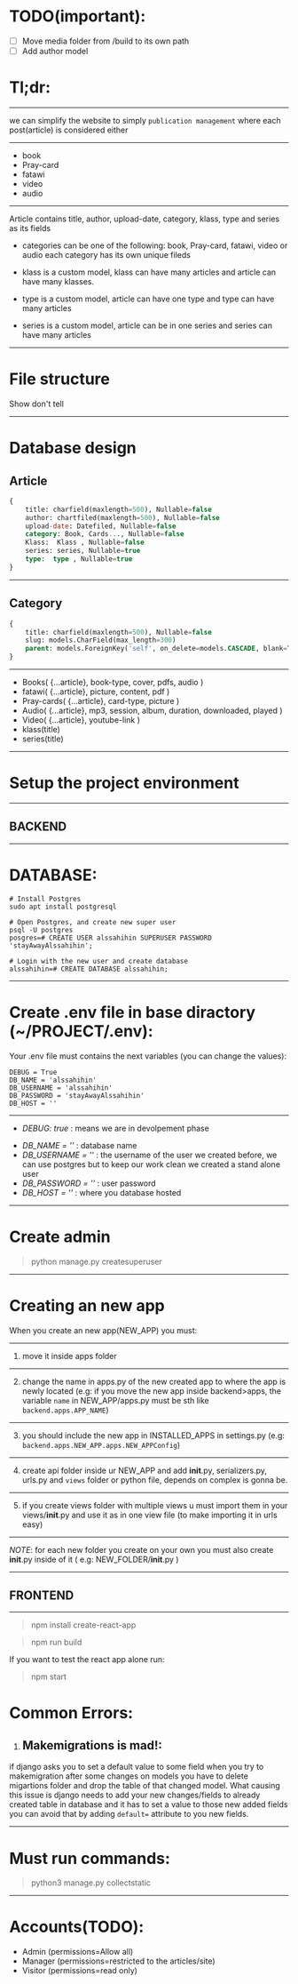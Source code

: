 # TODO(important):
- [ ] Move media folder from /build to its own path 
- [ ] Add author model

# Tl;dr:

---

we can simplify the website to simply `publication management` where each post(article) is considered either

---

- book 
- Pray-card 
- fatawi  
- video 
- audio

---

Article contains title, author, upload-date, category, klass, type and series as its fields

* categories can be one of the following: book, Pray-card, fatawi, video or audio each category has 
its own unique fileds

* klass is a custom model, klass can have many articles and article can have many klasses.

* type is a custom model, article can have one type and type can have many articles

* series is a custom model, article can be in one series and series can have many articles

---

# File structure

Show don't tell

---

# Database design
## Article
```sql
{
    title: charfield(maxlength=500), Nullable=false
    author: chartfiled(maxlength=500), Nullable=false
    upload-date: Datefiled, Nullable=false
    category: Book, Cards..., Nullable=false
    Klass:  Klass , Nullable=false
    series: series, Nullable=true
    type:  type , Nullable=true
}
```
---

## Category
```sql
{
    title: charfield(maxlength=500), Nullable=false
    slug: models.CharField(max_length=300)
    parent: models.ForeignKey('self', on_delete=models.CASCADE, blank=True, null=True, related_name="children")
}
```

---

- Books( {...article}, book-type, cover, pdfs, audio )
- fatawi( {...article}, picture, content, pdf )
- Pray-cards( {...article}, card-type, picture )
- Audio( {...article}, mp3, session, album, duration, downloaded, played )
- Video( {...article}, youtube-link )
- klass(title)
- series(title)

---

# Setup the project environment 

---

## BACKEND

---

# DATABASE: 

```
# Install Postgres
sudo apt install postgresql

# Open Postgres, and create new super user
psql -U postgres
posgres=# CREATE USER alssahihin SUPERUSER PASSWORD 'stayAwayAlssahihin';

# Login with the new user and create database
alssahihin=# CREATE DATABASE alssahihin;

```

---

# Create .env file in base diractory (~/PROJECT/.env): 

Your .env file must contains the next variables (you can change the values):

```
DEBUG = True
DB_NAME = 'alssahihin'
DB_USERNAME = 'alssahihin'
DB_PASSWORD = 'stayAwayAlssahihin'
DB_HOST = ''
```

---

- *DEBUG: true* : means we are in devolpement phase 
<!-- - *SECRET_KEY = ''* : it is used to make hashes, the key should stay private, for more details check [docs](https://docs.djangoproject.com/en/3.2/ref/settings/#std:setting-SECRET_KEY) -->
- *DB_NAME = ''* : database name
- *DB_USERNAME = ''* : the username of the user we created before, we can use postgres but to keep our work clean we created a stand alone user
- *DB_PASSWORD = ''* : user password 
- *DB_HOST = ''* : where you database hosted

---

# Create admin

> python manage.py createsuperuser

---
# Creating an new app 
<!-- (TODO: MAKE A BASH SCRIPT TO SIMPLIFY CREATING APP) -->
When you create an new app(NEW_APP) you must:

---

1. move it inside apps folder

---

2. change the name in apps.py of the new created app to where the app is newly located
(e.g: if you move the new app inside backend>apps, the variable `name` in NEW_APP/apps.py must be sth like `backend.apps.APP_NAME`)

---

3. you should include the new app in INSTALLED_APPS in settings.py (e.g: `backend.apps.NEW_APP.apps.NEW_APPConfig`)

---

4. create api folder inside ur NEW_APP and add __init__.py, serializers.py, urls.py and `views` folder or python file, depends on complex is gonna be.

---

5. if you create views folder with multiple views u must import them in your views/__init__.py
and use it as in one view file (to make importing it in urls easy)

---

*NOTE*: for each new folder you create on your own you must also create __init__.py inside of it
( e.g: NEW_FOLDER/__init__.py )

---

## FRONTEND

---

> npm install create-react-app

> npm run build

If you want to test the react app alone run:

> npm start



# Common Errors:

1. ## Makemigrations is mad!: 

if django asks you to set a default value to some field when you try to makemigration after some 
changes on models you have to delete migartions folder and drop the table of that changed model.
What causing this issue is django needs to add your new changes/fields to already created table in database and it has to set a value to those new added fields you can avoid that by adding `default=` attribute to you new fields.

---

# Must run commands:
> python3 manage.py collectstatic


---

# Accounts(TODO): 
- Admin (permissions=Allow all)
- Manager (permissions=restricted to the articles/site)
- Visitor (permissions=read only)
